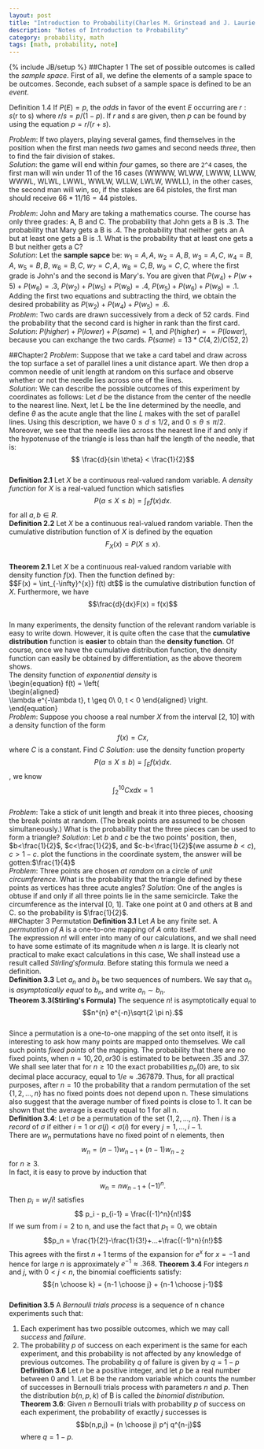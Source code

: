 ```yaml
---
layout: post
title: "Introduction to Probability(Charles M. Grinstead and J. Laurie Snell)"
description: "Notes of Introduction to Probability"  
category: probability, math  
tags: [math, probability, note]
---
```

{% include JB/setup %}
##Chapter 1
The set of possible outcomes is called the *sample space*. First of all, we define the elements of a sample space to be outcomes. Seconde, each subset of a sample space is defined to be an *event*.  

Definition 1.4 If $P(E) = p$, the *odds* in favor of the event $E$ occurring are $r:s$(r to s) where $r/s = p/(1-p)$. If $r$ and $s$ are given, then $p$ can be found by using the equation $p=r/(r+s)$.

*Problem*: If two players, playing several games, find themselves in the position when the first man needs *two* games and second needs *three*, then to find the fair division of stakes.  
*Solution*: the game will end within *four* games, so there are `2^4` cases, the first man will win under 11 of the 16 cases (WWWW, WLWW, LWWW, LLWW, WWWL, WLWL, LWWL, WWLW, WLLW, LWLW, WWLL), in the other cases, the second man will win, so, if the stakes are 64 pistoles, the first man should receive $66 \ast 11/16 = 44$ pistoles.  

*Problem*: John and Mary are taking a mathematics course. The course has only three grades: A, B and C. The probability that John gets a B is .3. The probability that Mary gets a B is .4. The probability that neither gets an A but at least one gets a B is .1. What is the probability that at least one gets a B but neither gets a C?  
*Solution*: Let the **sample sapce** be: $w_1 = {A, A}$, $w_2 = {A, B}$, $w_3 = {A, C}$, $w_4={B,A}$, $w_5={B,B}$, $w_6={B,C}$, $w_7={C,A}$, $w_8={C,B}$, $w_9={C,C}$, where the first grade is John's and the second is Mary's. You are given that $P(w_4)+P(w+5)+P(w_6)=.3$, $P(w_2)+P(w_5)+P(w_8)=.4$, $P(w_5)+P(w_6)+P(w_8)=.1$. Adding the first two equations and subtracting the third, we obtain the desired probability as $P(w_2)+P(w_4)+P(w_5)=.6$.  
*Problem*: Two cards are drawn successively from a deck of 52 cards. Find the probability that the second card is higher in rank than the first card.  
*Solution*: $P(higher)+P(lower)+P(same)=1$, and $P(higher) == P(lower)$, because you can exchange the two cards. $P(same) = 13*C(4,2)/C(52,2)$  

##Chapter2
*Problem*: Suppose that we take a card tabel and draw across the top surface a set of parallel lines a unit distance apart. We then drop a common needle of unit length at random on this surface and observe whether or not the needle lies across one of the lines.  
*Solution*: We can describe the possible outcomes of this experiment by coordinates as follows: Let $d$ be the distance from the center of the needle to the nearest line. Next, let $L$ be the line determined by the needle, and define $\theta$ as the acute angle that the line $L$ makes with the set of parallel lines. Using this description, we have $0 \leq d \leq 1/2$, and $0 \leq \theta \leq \pi/2$. Moreover, we see that the needle lies across the nearest line if and only if the hypotenuse of the triangle is less than half the length of the needle, that is: $$ \frac{d}{sin \theta} < \frac{1}{2}$$  
**Definition 2.1** Let $X$ be a continuous real-valued random variable. A *density function* for $X$ is a real-valued function which satisfies $$ P(a \leq X \leq b) = \int_E f(x) dx.$$ for all $a, b \in R$.  
**Definition 2.2** Let $X$ be a continuous real-valued random variable. Then the cumulative distribution function of $X$ is defined by the equation $$F_X(x) = P(X \leq x).$$  
**Theorem 2.1** Let $X$ be a continuous real-valued random variable with density function $f(x)$. Then the function defined by:  
$$F(x) = \int_{-\infty}^{x}} f(t) dt$$
is the cumulative distribution function of $X$.   Furthermore, we have $$\frac{d}{dx}F(x) = f(x)$$   
In many experiments, the density function of the relevant random variable is easy to write down. However, it is quite often the case that the **cumulative distribution** function is **easier** to obtain than the **density function**. Of course, once we have the cumulative distribution function, the density function can easily be obtained by differentiation, as the above theorem shows.  
The density function of *exponential density* is  
\begin{equation}
 f(t) = \left\{  
  \begin{aligned}   
    \lambda e^{-\lambda t},  t \geq 0\\
    0,  t < 0 \end{aligned} 
  \right.
\end{equation}  
*Problem*: Suppose you choose a real number $X$ from the interval [2, 10] with a density function of the form $$ f(x) = Cx,$$ where $C$ is a constant. Find $C$
*Solution*: use the density function property $$ P(a \leq X \leq b) = \int_E f(x) dx.$$, we know $$ \int_{2}^{10} Cx dx = 1 $$  
*Problem*: Take a stick of unit length and break it into three pieces, choosing the break points at random. (The break points are assumed to be chosen simultaneously.) What is the probability that the three pieces can be used to form a triangle?
*Solution*: Let $b$ and $c$ be the two points' position, then, $b<\frac{1}{2}$, $c<\frac{1}{2}$, and $c-b<\frac{1}{2}$(we assume $b<c$), $c>1-c$. plot the functions in the coordinate system, the answer will be gotten:$\frac{1}{4}$  
*Problem*: Three points are chosen *at random* on a circle of *unit circumference.* What is the probability that the triangle defined by these points as vertices has three acute angles?
*Solution*: One of the angles is obtuse if and only if all three points lie in the same semicircle. Take the circumference as the interval [0, 1]. Take one point at 0 and others at B and C. so the probability is $\frac{1}{2}$.  
##Chapter 3 Permutation
**Definition 3.1** Let $A$ be any finite set. A *permutation of A* is a one-to-one mapping of *A* onto itself.  
The expression $n!$ will enter into many of our calculations, and we shall need to have some estimate of its magnitude when $n$ is large. It is clearly not practical to make exact calculations in this case, We shall instead use a result called $Stirling's formula$. Before stating this formula we need a definition.  
**Definition 3.3** Let $a_n$ and $b_n$ be two sequences of numbers. We say that $a_n$ is *asymptotically equal* to $b_n$, and write $a_n \sim b_n$.  
**Theorem 3.3(Stirling's Formula)** The sequence $n!$ is asymptotically equal to $$n^{n} e^{-n}\sqrt{2 \pi n}.$$  
Since a permutation is a one-to-one mapping of the set onto itself, it is interesting to ask how many points are mapped onto themselves. We call such points *fixed points* of the mapping. The probability that there are no fixed points, when $n=10, 20, or 30$ is estimated to be between .35 and .37. We shall see later that for $n \geq 10$ the exact probabilities $p_{n}(0)$ are, to six decimal place accuracy, equal to $1/e \approx .367879$. Thus, for all practical purposes, after $n=10$ the probability that a random permutation of the set $\{1, 2, ..., n\}$ has no fixed points does not depend upon n. These simulations also suggest that the average number of fixed points is close to 1. It can be shown that the average is exactly equal to 1 for all n.  
**Definition 3.4**: Let $\sigma$ be a permutation of the set $\{1,2,...,n\}$. Then $i$ is a *record* of $\sigma$ if either $i=1$ or $\sigma(j) < \sigma(i)$ for every $j=1, ..., i-1$.  
There are $w_n$ permutations have no fixed point of n elements, then $$ w_n = (n-1) w_{n-1}+(n-1) w_{n-2}$$ for $n \geq 3.$   
In fact, it is easy to prove by induction that $$w_n = nw_{n-1} + (-1)^{n}.$$  Then $p_i = w_i / i!$ satisfies $$ p_i - p_{i-1} = \frac{(-1)^n}{n!}$$ If we sum from $i=2$ to n, and use the fact that $p_1 = 0$, we obtain $$p_n = \frac{1}{2!}-\frac{1}{3!}+...+\frac{(-1)^n}{n!}$$ This agrees with the first $n+1$ terms of the expansion for $e^x$ for $x=-1$ and hence for large $n$ is approximately $e^{-1} \approx .368$.
**Theorem 3.4** For integers $n$ and $j$, with $0 < j < n$, the binomial coefficients satisfy: $${n \choose k} = {n-1 \choose j} + {n-1 \choose j-1}$$  
**Definition 3.5** A *Bernoulli trials process* is a sequence of n chance experiments such that: 
1. Each experiment has two possible outcomes, which we may call *success* and *failure*.
2. The probability $p$ of success on each experiment is the same for each experiment, and this probability is not affected by any knowledge of previous outcomes. The probability $q$ of failure is given by $q=1-p$   
**Definition 3.6** Let $n$ be a positive integer, and let $p$ be a real number between 0 and 1. Let B be the random variable which counts the number of successes in Bernoulli trials process with parameters $n$ and $p$. Then the distribution $b(n, p, k)$ of B is called the *binomial distribution.*  
**Theorem 3.6**: Given $n$ Bernoulli trials with probability $p$ of success on each experiment, the probability of exactly $j$ successes is $$b(n,p,j) = (n \choose j) p^j q^{n-j}$$ where $q = 1-p$.
